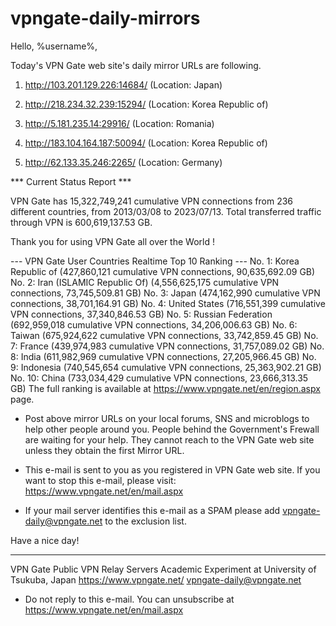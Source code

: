 # vpngate-daily-mirrors

Hello, %username%,

Today's VPN Gate web site's daily mirror URLs are following.

1. http://103.201.129.226:14684/
   (Location: Japan)

2. http://218.234.32.239:15294/
   (Location: Korea Republic of)

3. http://5.181.235.14:29916/
   (Location: Romania)

4. http://183.104.164.187:50094/
   (Location: Korea Republic of)

5. http://62.133.35.246:2265/
   (Location: Germany)


*** Current Status Report ***

VPN Gate has 15,322,749,241 cumulative VPN connections from 236 different countries, from 2013/03/08 to 2023/07/13.
Total transferred traffic through VPN is 600,619,137.53 GB.

Thank you for using VPN Gate all over the World !


--- VPN Gate User Countries Realtime Top 10 Ranking ---
No. 1: Korea Republic of (427,860,121 cumulative VPN connections, 90,635,692.09 GB)
No. 2: Iran (ISLAMIC Republic Of) (4,556,625,175 cumulative VPN connections, 73,745,509.81 GB)
No. 3: Japan (474,162,990 cumulative VPN connections, 38,701,164.91 GB)
No. 4: United States (716,551,399 cumulative VPN connections, 37,340,846.53 GB)
No. 5: Russian Federation (692,959,018 cumulative VPN connections, 34,206,006.63 GB)
No. 6: Taiwan (675,924,622 cumulative VPN connections, 33,742,859.45 GB)
No. 7: France (439,974,983 cumulative VPN connections, 31,757,089.02 GB)
No. 8: India (611,982,969 cumulative VPN connections, 27,205,966.45 GB)
No. 9: Indonesia (740,545,654 cumulative VPN connections, 25,363,902.21 GB)
No. 10: China (733,034,429 cumulative VPN connections, 23,666,313.35 GB)
The full ranking is available at https://www.vpngate.net/en/region.aspx page.


* Post above mirror URLs on your local forums, SNS and microblogs
  to help other people around you.
  People behind the Government's Frewall are waiting for your help.
  They cannot reach to the VPN Gate web site
  unless they obtain the first Mirror URL.

* This e-mail is sent to you as you registered in VPN Gate web site.
  If you want to stop this e-mail, please visit:
  https://www.vpngate.net/en/mail.aspx

* If your mail server identifies this e-mail as a SPAM
  please add vpngate-daily@vpngate.net to the exclusion list.

Have a nice day!

------------------------------------------------------
VPN Gate Public VPN Relay Servers
Academic Experiment at University of Tsukuba, Japan
https://www.vpngate.net/
vpngate-daily@vpngate.net
* Do not reply to this e-mail.
  You can unsubscribe at https://www.vpngate.net/en/mail.aspx



